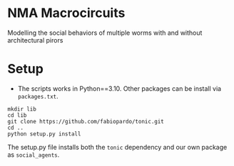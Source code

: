 # NMA Macrocircuits

Modelling the social behaviors of multiple worms with and without architectural pirors

# Setup

- The scripts works in Python==3.10. Other packages can be install via `packages.txt`. 
```
mkdir lib
cd lib
git clone https://github.com/fabiopardo/tonic.git
cd ..
python setup.py install
```

The setup.py file installs both the `tonic` dependency and our own package as `social_agents`.
